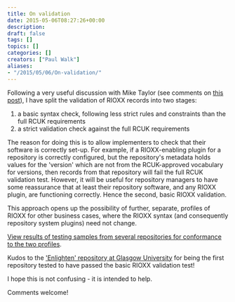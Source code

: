 ```yaml
---
title: On validation
date: 2015-05-06T08:27:26+00:00
description: 
draft: false
tags: []
topics: []
categories: []
creators: ["Paul Walk"]
aliases:
- "/2015/05/06/On-validation/"
---
```


Following a very useful discussion with Mike Taylor (see comments on [this post](/2015/04/23/rioxx-records-in-the-wild/)), I have split the validation of RIOXX records into two stages:

1. a basic syntax check, following less strict rules and constraints than the full RCUK requirements
2. a strict validation check against the full RCUK requirements

The reason for doing this is to allow implementers to check that their software is correctly set-up. For example, if a RIOXX-enabling plugin for a repository is correctly configured, but the repository's metadata holds values for the 'version' which are not from the RCUK-approved vocabulary for versions, then records from that repository will fail the full RCUK validation test. However, it will be useful for repository managers to have some reassurance that at least their repository software, and any RIOXX plugin, are functioning correctly. Hence the second, basic RIOXX validation.

This approach opens up the possibility of further, separate, profiles of RIOXX for other business cases, where the RIOXX syntax (and consequently repository system plugins) need not change.

[View results of testing samples from several repositories for conformance to the two profiles](/implementation).

Kudos to the ['Enlighten' repository at Glasgow University](http://eprints.gla.ac.uk) for being the first repository tested to have passed the basic RIOXX validation test!

I hope this is not confusing - it is intended to help.

Comments welcome!

